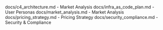 docs/c4_architecture.md - Market Analysis
docs/infra_as_code_plan.md - User Personas
docs/market_analysis.md - Market Analysis
docs/pricing_strategy.md - Pricing Strategy
docs/security_compliance.md - Security & Compliance
